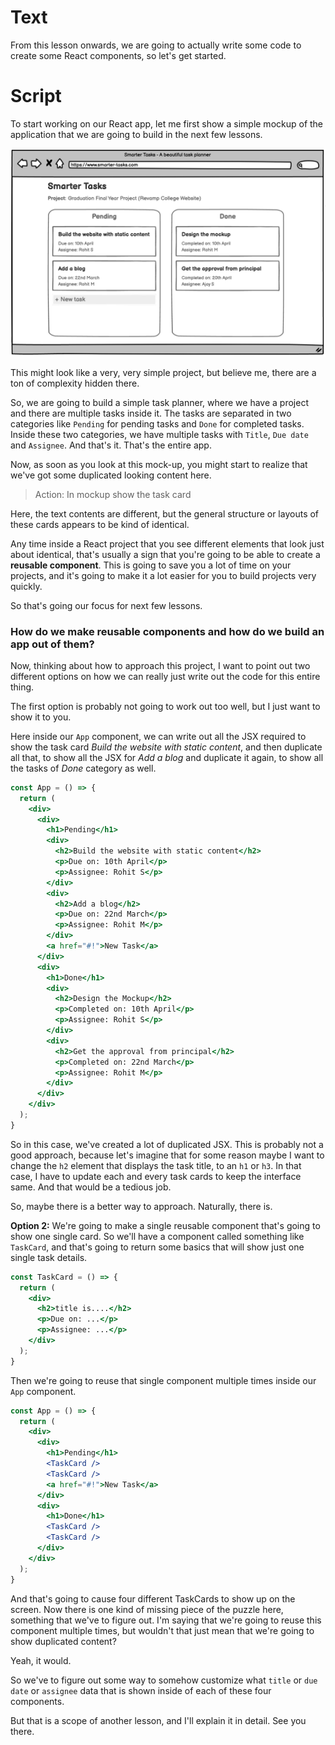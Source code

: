 # Text
From this lesson onwards, we are going to actually write some code to create some React components, so let's get started.

# Script
To start working on our React app, let me first show a simple mockup of the application that we are going to build in the next few lessons.

![st.png](st.png)

This might look like a very, very simple project, but believe me, there are a ton of complexity hidden there.

So, we are going to build a simple task planner, where we have a project and there are multiple tasks inside it. The tasks are separated in two categories like `Pending` for pending tasks and `Done` for completed tasks. Inside these two categories, we have multiple tasks with `Title`, `Due date` and `Assignee`.
And that's it. That's the entire app.

Now, as soon as you look at this mock-up, you might start to realize that we've got some duplicated looking content here.

> Action: In mockup show the task card

Here, the text contents are different, but the general structure or layouts of these cards appears to be kind of identical.

Any time inside a React project that you see different elements that look just about identical, that's usually a sign that you're going to be able to create a **reusable component**. This is going to save you a lot of time on your projects, and it's going to make it a lot easier for you to build projects very quickly.

So that's going our focus for next few lessons.
### How do we make reusable components and how do we build an app out of them?

Now, thinking about how to approach this project, I want to point out two different options on how we can really just write out the code for this entire thing.

The first option is probably not going to work out too well, but I just want to show it to you.

Here inside our `App` component, we can write out all the JSX required to show the task card *Build the website with static content*, and then duplicate all that, to show all the JSX for *Add a blog* and duplicate it again, to show all the tasks of *Done* category as well.

```jsx
const App = () => {
  return (
    <div>
      <div>
        <h1>Pending</h1>
        <div>
          <h2>Build the website with static content</h2>
          <p>Due on: 10th April</p>
          <p>Assignee: Rohit S</p>
        </div>
        <div>
          <h2>Add a blog</h2>
          <p>Due on: 22nd March</p>
          <p>Assignee: Rohit M</p>
        </div>
        <a href="#!">New Task</a>
      </div>
      <div>
        <h1>Done</h1>
        <div>
          <h2>Design the Mockup</h2>
          <p>Completed on: 10th April</p>
          <p>Assignee: Rohit S</p>
        </div>
        <div>
          <h2>Get the approval from principal</h2>
          <p>Completed on: 22nd March</p>
          <p>Assignee: Rohit M</p>
        </div>
      </div>
    </div>
  );
}
```

So in this case, we've created a lot of duplicated JSX. This is probably not a good approach, because let's imagine that for some reason maybe I want to change the `h2` element that displays the task title, to an `h1` or `h3`.  In that case, I have to update each and every task cards to keep the interface same. And that would be a tedious job.

So, maybe there is a better way to approach. Naturally, there is.

**Option 2:**
We're going to make a single reusable component that's going to show one single card.
So we'll have a component called something like `TaskCard`, and that's going to return some basics that will show just one single task details.
```jsx
const TaskCard = () => {
  return (
    <div>
      <h2>title is....</h2>
      <p>Due on: ...</p>
      <p>Assignee: ...</p>
    </div>
  );
}
```

Then we're going to reuse that single component multiple times inside our `App` component.
```jsx
const App = () => {
  return (
    <div>
      <div>
        <h1>Pending</h1>
        <TaskCard />
        <TaskCard />
        <a href="#!">New Task</a>
      </div>
      <div>
        <h1>Done</h1>
        <TaskCard />
        <TaskCard />
      </div>
    </div>
  );
}
```
And that's going to cause four different TaskCards to show up on the screen. 
Now there is one kind of missing piece of the puzzle here, something that we've to figure out. I'm saying that we're going to reuse this component multiple times, but wouldn't that just mean that we're going to show duplicated content? 

Yeah, it would.

So we've to figure out some way to somehow customize what `title` or `due date` or `assignee` data that is shown inside of each of these four components.

But that is a scope of another lesson, and I'll explain it in detail. See you there.
